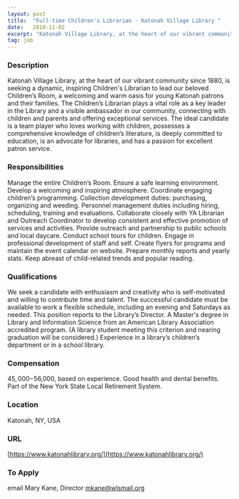 ```yaml
---
layout: post
title:  "Full-time Children's Librarian - Katonah Village Library "
date:   2018-11-02
excerpt: "Katonah Village Library, at the heart of our vibrant community since 1880, is seeking a dynamic, inspiring Children's Librarian to lead our beloved Children’s Room, a welcoming and warm oasis for young Katonah patrons and their families. The Children’s Librarian plays a vital role as a key leader in the..."
tag: job
---
```


### Description   

Katonah Village Library, at the heart of our vibrant community since 1880, is seeking a dynamic, inspiring Children's Librarian to lead our beloved Children’s Room, a welcoming and warm oasis for young Katonah patrons and their families. The Children’s Librarian plays a vital role as a key leader in the Library and a visible ambassador in our community, connecting with children and parents and offering exceptional services. The ideal candidate is a team player who loves working with children, possesses a comprehensive knowledge of children’s literature, is deeply committed to education, is an advocate for libraries, and has a passion for excellent patron service. 


### Responsibilities   

Manage the entire Children’s Room. Ensure a safe learning environment. Develop a welcoming and inspiring atmosphere.
Coordinate engaging children’s programming.
Collection development duties: purchasing, organizing and weeding.
Personnel management duties including hiring, scheduling, training and evaluations.
Collaborate closely with YA Librarian and Outreach Coordinator to develop consistent and effective promotion of services and activities.
Provide outreach and partnership to public schools and local daycare.
Conduct school tours for children.
Engage in professional development of staff and self.
Create flyers for programs and maintain the event calendar on website.
Prepare monthly reports and yearly stats.
Keep abreast of child-related trends and popular reading.


### Qualifications   

We seek a candidate with enthusiasm and creativity who is self-motivated and willing to contribute time and talent. The successful candidate must be available to work a flexible schedule, including an evening and Saturdays as needed. This position reports to the Library’s Director. A Master's degree in Library and Information Science from an American Library Association accredited program. (A library student meeting this criterion and nearing graduation will be
considered.) Experience in a library’s children’s department or in a school library.


### Compensation   

$45,000-$56,000, based on experience. Good health and dental benefits. Part of the New York State Local Retirement System. 


### Location   

Katonah, NY, USA


### URL   

[https://www.katonahlibrary.org/](https://www.katonahlibrary.org/)

### To Apply   

email Mary Kane, Director mkane@wlsmail.org 





